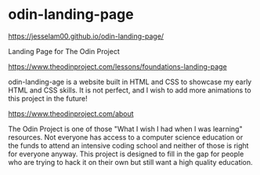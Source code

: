 # odin-landing-page

https://jesselam00.github.io/odin-landing-page/

Landing Page for The Odin Project

https://www.theodinproject.com/lessons/foundations-landing-page 

odin-landing-age is a website built in HTML and CSS to showcase my early HTML and CSS skills. It is not perfect, and I wish to add more animations to this project in the future!

https://www.theodinproject.com/about

The Odin Project is one of those "What I wish I had when I was learning" resources. Not everyone has access to a computer science education or the funds to attend an intensive coding school and neither of those is right for everyone anyway. This project is designed to fill in the gap for people who are trying to hack it on their own but still want a high quality education.
